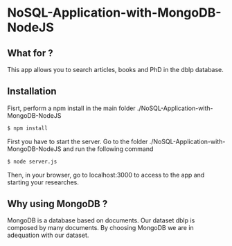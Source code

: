# NoSQL-Application-with-MongoDB-NodeJS

## What for ?
This app allows you to search articles, books and PhD in the dblp database.


## Installation
Fisrt, perform a npm install in the main folder ./NoSQL-Application-with-MongoDB-NodeJS
```sh
$ npm install
```

First you have to start the server. Go to the folder ./NoSQL-Application-with-MongoDB-NodeJS and run the following command
```sh
$ node server.js
```

Then, in your browser, go to localhost:3000 to access to the app and starting your researches.

## Why using MongoDB ?
MongoDB is a database based on documents. Our dataset dblp is composed by many documents. By choosing MongoDB we are in adequation with our dataset.
